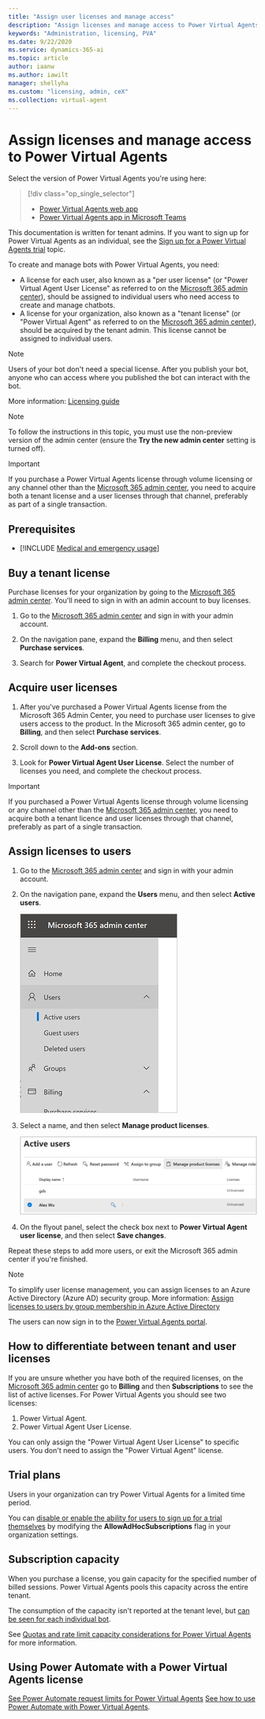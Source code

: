 ```yaml
---
title: "Assign user licenses and manage access"
description: "Assign licenses and manage access to Power Virtual Agents for your organization"
keywords: "Administration, licensing, PVA"
ms.date: 9/22/2020
ms.service: dynamics-365-ai
ms.topic: article
author: iaanw
ms.author: iawilt
manager: shellyha
ms.custom: "licensing, admin, ceX"
ms.collection: virtual-agent
---
```


# Assign licenses and manage access to Power Virtual Agents


Select the version of Power Virtual Agents you're using here:

> [!div class="op_single_selector"]
> - [Power Virtual Agents web app](requirements-licensing.md)
> - [Power Virtual Agents app in Microsoft Teams](teams/requirements-licensing-teams.md)

This documentation is written for tenant admins. If you want to sign up for Power Virtual Agents as an individual, see the [Sign up for a Power Virtual Agents trial](sign-up-individual.md) topic.


To create and manage bots with Power Virtual Agents, you need:


- A license for each user, also known as a "per user license" (or "Power Virtual Agent User License" as referred to on the [Microsoft 365 admin center](https://admin.microsoft.com)), should be assigned to individual users who need access to create and manage chatbots.
- A license for your organization, also known as a "tenant license" (or "Power Virtual Agent" as referred to on the [Microsoft 365 admin center](https://admin.microsoft.com)), should be acquired by the tenant admin. This license cannot be assigned to individual users.

>[!NOTE]
>Users of your bot don't need a special license. After you publish your bot, anyone who can access where you published the bot can interact with the bot.

More information: [Licensing guide](https://go.microsoft.com/fwlink/?linkid=2085130)

> [!NOTE]
> To follow the instructions in this topic, you must use the non-preview version of the admin center (ensure the **Try the new admin center** setting is turned off).
  
>[!IMPORTANT]
>If you purchase a Power Virtual Agents license through volume licensing or any channel other than the [Microsoft 365 admin center](https://admin.microsoft.com/admin/default.aspx), you need to acquire both a tenant license and a user licenses through that channel, preferably as part of a single transaction.
  
## Prerequisites

- [!INCLUDE [Medical and emergency usage](includes/pva-usage-limitations.md)]


## Buy a tenant license

Purchase licenses for your organization by going to the [Microsoft 365 admin center](https://admin.microsoft.com/admin/default.aspx). You'll need to sign in with an admin account to buy licenses.

1. Go to the [Microsoft 365 admin center](https://admin.microsoft.com/admin/default.aspx) and sign in with your admin account.

2. On the navigation pane, expand the **Billing** menu, and then select **Purchase services**.

3. Search for **Power Virtual Agent**, and complete the checkout process.

## Acquire user licenses

1. After you've purchased a Power Virtual Agents license from the Microsoft 365 Admin Center, you need to purchase user licenses to give users access to the product. In the Microsoft 365 admin center, go to **Billing**, and then select **Purchase services**.

2. Scroll down to the **Add-ons** section.

3. Look for **Power Virtual Agent User License**. Select the number of licenses you need, and complete the checkout process.

>[!IMPORTANT]
>If you purchased a Power Virtual Agents license through volume licensing or any channel other than the [Microsoft 365 admin center](https://admin.microsoft.com/admin/default.aspx), you need to acquire both a tenant licence and user licenses through that channel, preferably as part of a single transaction.

## Assign licenses to users

1. Go to the [Microsoft 365 admin center](https://admin.microsoft.com/admin/default.aspx) and sign in with your admin account.

2. On the navigation pane, expand the **Users** menu, and then select **Active users**.

    ![Expand Users, and then select Active users](media/licensing-menu-users.png "Expand Users, and then select Active users")

3. Select a name, and then select **Manage product licenses**.

   ![Select a user, and then manage product licenses](media/licensing-manage.png "Select a user, and then manage product licenses")

4. On the flyout panel, select the check box next to **Power Virtual Agent user license**, and then select **Save changes**. 

Repeat these steps to add more users, or exit the Microsoft 365 admin center if you're finished.

  > [!NOTE]
  > To simplify user license management, you can assign licenses to an Azure Active Directory (Azure AD) security group. More information: [Assign licenses to users by group membership in Azure Active Directory](/azure/active-directory/users-groups-roles/licensing-groups-assign)

The users can now sign in to the [Power Virtual Agents portal](https://powerva.microsoft.com).

## How to differentiate between tenant and user licenses

If you are unsure whether you have both of the required licenses, on the [Microsoft 365 admin center](https://admin.microsoft.com) go to **Billing** and then **Subscriptions** to see the list of active licenses. For Power Virtual Agents you should see two licenses:
1. Power Virtual Agent.
2. Power Virtual Agent User License.

You can only assign the "Power Virtual Agent User License" to specific users. You don't need to assign the "Power Virtual Agent" license.

## Trial plans

Users in your organization can try Power Virtual Agents for a limited time period.

You can [disable or enable the ability for users to sign up for a trial themselves](/azure/active-directory/users-groups-roles/directory-self-service-signup) by modifying the **AllowAdHocSubscriptions** flag in your organization settings. 

## Subscription capacity

When you purchase a license, you gain capacity for the specified number of billed sessions. Power Virtual Agents pools this capacity across the entire tenant. 

The consumption of the capacity isn't reported at the tenant level, but [can be seen for each individual bot](analytics-billed-sessions.md).

See [Quotas and rate limit capacity considerations for Power Virtual Agents](requirements-quotas.md) for more information.

## Using Power Automate with a Power Virtual Agents license

[See Power Automate request limits for Power Virtual Agents](requirements-quotas.md#power-automate-request-limits)
[See how to use Power Automate with Power Virtual Agents](advanced-flow.md). 

